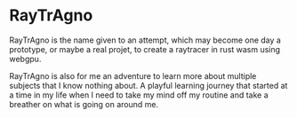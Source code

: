 RayTrAgno
=========

RayTrAgno is the name given to an attempt, which may become
one day a prototype, or maybe a real projet, to create a raytracer in rust
wasm using webgpu.

RayTrAgno is also for me an adventure to learn more about multiple
subjects that I know nothing about. A playful learning journey that
started at a time in my life when I need to take my mind off my routine
and take a breather on what is going on around me.
